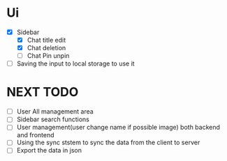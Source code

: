 # Ui
- [x] Sidebar
    - [x] Chat title edit
    - [x] Chat deletion
    - [ ] Chat Pin unpin
- [ ] Saving the input to local storage to use it

# NEXT TODO
- [ ] User All management area
- [ ] Sidebar search functions
- [ ] User management(user change name if possible image) both backend and frontend
- [ ] Using the sync ststem to sync the data from the client to server
- [ ] Export the data in json
